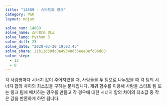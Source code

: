 ```yaml
---
title: "14889 - 스타트와 링크"
category: 백준
layout: nojam

solve_num: 14889
solve_name: 스타트와 링크
solve_lang: Python 3
solve_diff: 23
solve_date: "2020-03-30 19:03:43"
solve_share: 21b11d38dc0a49348d35eee0efd86d80
solve_step:
  - 13
  - 8
---
```


각 사람쌍마다 시너지 값이 주어져있을 때, 사람들을 두 팀으로 나누었을 때 각 팀의 시너지 합의 차이의 최소값을 구하는 문제입니다. 재귀 함수를 이용해 사람을 스타트 팀 또는 링크 팀에 배치하는 경우를 만들고 각 경우에 대한 시너지 합의 차이의 최소값 중 작은 값을 반환하게 하면 됩니다.
